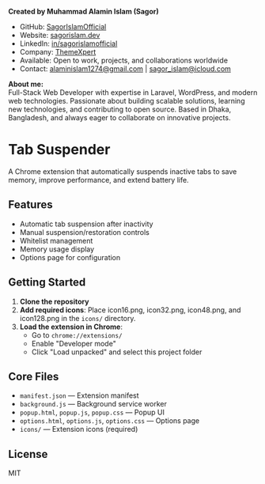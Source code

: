 **Created by Muhammad Alamin Islam (Sagor)**  
- GitHub: [SagorIslamOfficial](https://github.com/SagorIslamOfficial)  
- Website: [sagorislam.dev](https://sagorislam.dev)  
- LinkedIn: [in/sagorislamofficial](https://www.linkedin.com/in/sagorislamofficial/)  
- Company: [ThemeXpert](https://themexpert.com/)  
- Available: Open to work, projects, and collaborations worldwide  
- Contact: alaminislam1274@gmail.com | sagor_islam@icloud.com  

**About me:**  
Full-Stack Web Developer with expertise in Laravel, WordPress, and modern web technologies. Passionate about building scalable solutions, learning new technologies, and contributing to open source. Based in Dhaka, Bangladesh, and always eager to collaborate on innovative projects.

# Tab Suspender

A Chrome extension that automatically suspends inactive tabs to save memory, improve performance, and extend battery life.

## Features
- Automatic tab suspension after inactivity
- Manual suspension/restoration controls
- Whitelist management
- Memory usage display
- Options page for configuration

## Getting Started

1. **Clone the repository**
2. **Add required icons**: Place icon16.png, icon32.png, icon48.png, and icon128.png in the `icons/` directory.
3. **Load the extension in Chrome**:
   - Go to `chrome://extensions/`
   - Enable "Developer mode"
   - Click "Load unpacked" and select this project folder

## Core Files
- `manifest.json` — Extension manifest
- `background.js` — Background service worker
- `popup.html`, `popup.js`, `popup.css` — Popup UI
- `options.html`, `options.js`, `options.css` — Options page
- `icons/` — Extension icons (required)

## License
MIT 